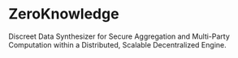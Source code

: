 # ZeroKnowledge
Discreet Data Synthesizer for Secure Aggregation and Multi-Party Computation within a Distributed, Scalable Decentralized Engine.
